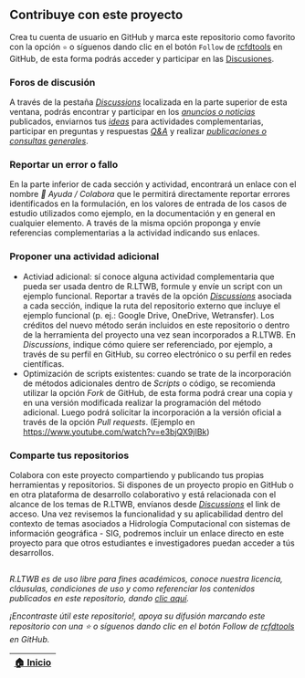 ## Contribuye con este proyecto 

Crea tu cuenta de usuario en GitHub y marca este repositorio como favorito con la opción `⭐` o síguenos dando clic en el botón `Follow` de [rcfdtools](https://github.com/rcfdtools) en GitHub, de esta forma podrás acceder y participar en las [Discusiones](https://github.com/rcfdtools/R.LTWB/discussions).

### Foros de discusión

A través de la pestaña _[Discussions](https://github.com/rcfdtools/R.LTWB/discussions)_ localizada en la parte superior de esta ventana, podrás encontrar y participar en los [_anuncios o noticias_](https://github.com/rcfdtools/R.LTWB/discussions/categories/announcements-noticias) publicados, enviarnos tus [_ideas_](https://github.com/rcfdtools/R.LTWB/discussions/categories/ideas) para actividades complementarias, participar en preguntas y respuestas [_Q&A_](https://github.com/rcfdtools/R.LTWB/discussions/categories/q-a-preguntas-y-respuestas) y realizar [_publicaciones o consultas generales_](https://github.com/rcfdtools/R.LTWB/discussions/categories/general).


### Reportar un error o fallo

En la parte inferior de cada sección y actividad, encontrará un enlace con el nombre _:beginner: Ayuda / Colabora_ que le permitirá directamente reportar errores identificados en la formulación, en los valores de entrada de los casos de estudio utilizados como ejemplo, en la documentación y en general en cualquier elemento. A través de la misma opción proponga y envíe referencias complementarias a la actividad indicando sus enlaces.


### Proponer una actividad adicional

* Activiad adicional: sí conoce alguna actividad complementaria que pueda ser usada dentro de R.LTWB, formule y envíe un script con un ejemplo funcional. Reportar a través de la opción _[Discussions](https://github.com/rcfdtools/R.LTWB/discussions)_ asociada a cada sección, indique la ruta del repositorio externo que incluye el ejemplo funcional (p. ej.: Google Drive, OneDrive, Wetransfer). Los créditos del nuevo método serán incluidos en este repositorio o dentro de la herramienta del proyecto una vez sean incorporados a R.LTWB. En _Discussions_, indique cómo quiere ser referenciado, por ejemplo, a través de su perfil en GitHub, su correo electrónico o su perfil en redes científicas.
* Optimización de scripts existentes: cuando se trate de la incorporación de métodos adicionales dentro de _Scripts_ o código, se recomienda utilizar la opción _Fork_ de GitHub, de esta forma podrá crear una copia y en una versión modificada realizar la programación del método adicional. Luego podrá solicitar la incorporación a la versión oficial a través de la opción _Pull requests_. (Ejemplo en https://www.youtube.com/watch?v=e3bjQX9jIBk)


### Comparte tus repositorios

Colabora con este proyecto compartiendo y publicando tus propias herramientas y repositorios. Si dispones de un proyecto propio en GitHub o en otra plataforma de desarrollo colaborativo y está relacionada con el alcance de los temas de R.LTWB, envíanos desde _[Discussions](https://github.com/rcfdtools/R.LTWB/discussions)_ el link de acceso. Una vez revisemos la funcionalidad y su aplicabilidad dentro del contexto de temas asociados a Hidrología Computacional con sistemas de información geográfica - SIG, podremos incluir un enlace directo en este proyecto para que otros estudiantes e investigadores puedan acceder a tús desarrollos. 


##

_R.LTWB es de uso libre para fines académicos, conoce nuestra licencia, cláusulas, condiciones de uso y como referenciar los contenidos publicados en este repositorio, dando [clic aquí](https://github.com/rcfdtools/R.LTWB/wiki/License)._

_¡Encontraste útil este repositorio!, apoya su difusión marcando este repositorio con una ⭐ o síguenos dando clic en el botón Follow de [rcfdtools](https://github.com/rcfdtools) en GitHub._

| [:house: Inicio](Readme.md) |
|-----------------------------|